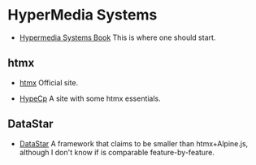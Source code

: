 # HyperMedia Systems

- [Hypermedia Systems Book](https://hypermedia.systems/)
  This is where one should start.

## htmx

- [htmx](https://htmx.org/)
  Official site.

- [HypeCp](https://hypecp.com/)
  A site with some htmx essentials.

## DataStar

- [DataStar](https://data-star.dev/)
  A framework that claims to be smaller than htmx+Alpine.js, although I don't know if is comparable feature-by-feature.
